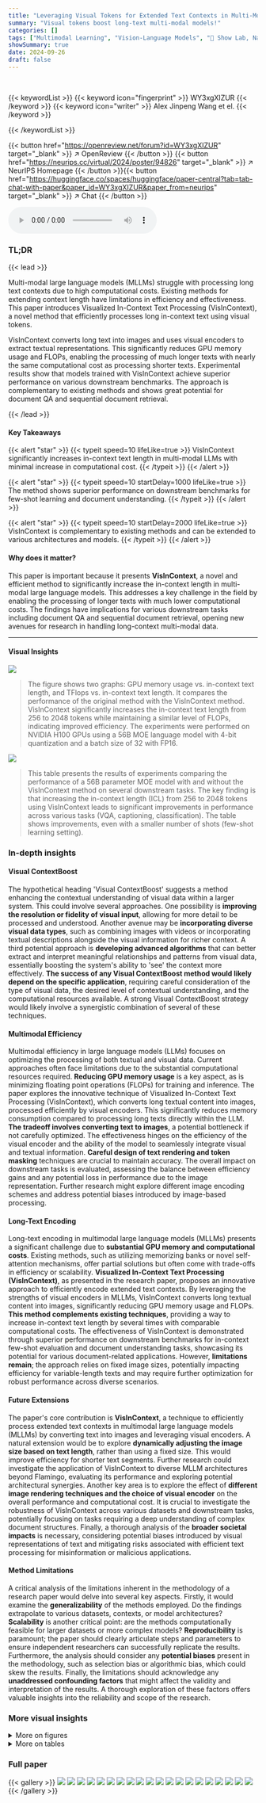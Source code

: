 ```yaml
---
title: "Leveraging Visual Tokens for Extended Text Contexts in Multi-Modal Learning"
summary: "Visual tokens boost long-text multi-modal models!"
categories: []
tags: ["Multimodal Learning", "Vision-Language Models", "🏢 Show Lab, National University of Singapore",]
showSummary: true
date: 2024-09-26
draft: false
---
```


<br>

{{< keywordList >}}
{{< keyword icon="fingerprint" >}} WY3xgXIZUR {{< /keyword >}}
{{< keyword icon="writer" >}} Alex Jinpeng Wang et el. {{< /keyword >}}
 
{{< /keywordList >}}

{{< button href="https://openreview.net/forum?id=WY3xgXIZUR" target="_blank" >}}
↗ OpenReview
{{< /button >}}
{{< button href="https://neurips.cc/virtual/2024/poster/94826" target="_blank" >}}
↗ NeurIPS Homepage
{{< /button >}}{{< button href="https://huggingface.co/spaces/huggingface/paper-central?tab=tab-chat-with-paper&paper_id=WY3xgXIZUR&paper_from=neurips" target="_blank" >}}
↗ Chat
{{< /button >}}



<audio controls>
    <source src="https://ai-paper-reviewer.com/WY3xgXIZUR/podcast.wav" type="audio/wav">
    Your browser does not support the audio element.
</audio>


### TL;DR


{{< lead >}}

Multi-modal large language models (MLLMs) struggle with processing long text contexts due to high computational costs. Existing methods for extending context length have limitations in efficiency and effectiveness. This paper introduces Visualized In-Context Text Processing (VisInContext), a novel method that efficiently processes long in-context text using visual tokens. 



VisInContext converts long text into images and uses visual encoders to extract textual representations. This significantly reduces GPU memory usage and FLOPs, enabling the processing of much longer texts with nearly the same computational cost as processing shorter texts. Experimental results show that models trained with VisInContext achieve superior performance on various downstream benchmarks.  The approach is complementary to existing methods and shows great potential for document QA and sequential document retrieval.

{{< /lead >}}


#### Key Takeaways

{{< alert "star" >}}
{{< typeit speed=10 lifeLike=true >}} VisInContext significantly increases in-context text length in multi-modal LLMs with minimal increase in computational cost. {{< /typeit >}}
{{< /alert >}}

{{< alert "star" >}}
{{< typeit speed=10 startDelay=1000 lifeLike=true >}} The method shows superior performance on downstream benchmarks for few-shot learning and document understanding. {{< /typeit >}}
{{< /alert >}}

{{< alert "star" >}}
{{< typeit speed=10 startDelay=2000 lifeLike=true >}} VisInContext is complementary to existing methods and can be extended to various architectures and models. {{< /typeit >}}
{{< /alert >}}

#### Why does it matter?
This paper is important because it presents **VisInContext**, a novel and efficient method to significantly increase the in-context length in multi-modal large language models. This addresses a key challenge in the field by enabling the processing of longer texts with much lower computational costs.  The findings have implications for various downstream tasks including document QA and sequential document retrieval, opening new avenues for research in handling long-context multi-modal data.

------
#### Visual Insights



![](https://ai-paper-reviewer.com/WY3xgXIZUR/figures_1_1.jpg)

> The figure shows two graphs: GPU memory usage vs. in-context text length, and TFlops vs. in-context text length. It compares the performance of the original method with the VisInContext method. VisInContext significantly increases the in-context text length from 256 to 2048 tokens while maintaining a similar level of FLOPs, indicating improved efficiency. The experiments were performed on NVIDIA H100 GPUs using a 56B MOE language model with 4-bit quantization and a batch size of 32 with FP16.





![](https://ai-paper-reviewer.com/WY3xgXIZUR/tables_4_1.jpg)

> This table presents the results of experiments comparing the performance of a 56B parameter MOE model with and without the VisInContext method on several downstream tasks.  The key finding is that increasing the in-context length (ICL) from 256 to 2048 tokens using VisInContext leads to significant improvements in performance across various tasks (VQA, captioning, classification). The table shows improvements, even with a smaller number of shots (few-shot learning setting).





### In-depth insights


#### Visual ContextBoost
The hypothetical heading 'Visual ContextBoost' suggests a method enhancing the contextual understanding of visual data within a larger system.  This could involve several approaches.  One possibility is **improving the resolution or fidelity of visual input**, allowing for more detail to be processed and understood. Another avenue may be **incorporating diverse visual data types**, such as combining images with videos or incorporating textual descriptions alongside the visual information for richer context. A third potential approach is **developing advanced algorithms** that can better extract and interpret meaningful relationships and patterns from visual data, essentially boosting the system's ability to 'see' the context more effectively.  **The success of any Visual ContextBoost method would likely depend on the specific application**,  requiring careful consideration of the type of visual data, the desired level of contextual understanding, and the computational resources available.  A strong Visual ContextBoost strategy would likely involve a synergistic combination of several of these techniques.

#### Multimodal Efficiency
Multimodal efficiency in large language models (LLMs) focuses on optimizing the processing of both textual and visual data.  Current approaches often face limitations due to the substantial computational resources required.  **Reducing GPU memory usage** is a key aspect, as is minimizing floating point operations (FLOPs) for training and inference. The paper explores the innovative technique of Visualized In-Context Text Processing (VisInContext), which converts long textual content into images, processed efficiently by visual encoders. This significantly reduces memory consumption compared to processing long texts directly within the LLM.  **The tradeoff involves converting text to images**, a potential bottleneck if not carefully optimized. The effectiveness hinges on the efficiency of the visual encoder and the ability of the model to seamlessly integrate visual and textual information.  **Careful design of text rendering and token masking** techniques are crucial to maintain accuracy.  The overall impact on downstream tasks is evaluated, assessing the balance between efficiency gains and any potential loss in performance due to the image representation.  Further research might explore different image encoding schemes and address potential biases introduced by image-based processing.

#### Long-Text Encoding
Long-text encoding in multimodal large language models (MLLMs) presents a significant challenge due to **substantial GPU memory and computational costs**.  Existing methods, such as utilizing memorizing banks or novel self-attention mechanisms, offer partial solutions but often come with trade-offs in efficiency or scalability.  **Visualized In-Context Text Processing (VisInContext)**, as presented in the research paper, proposes an innovative approach to efficiently encode extended text contexts. By leveraging the strengths of visual encoders in MLLMs, VisInContext converts long textual content into images, significantly reducing GPU memory usage and FLOPs. **This method complements existing techniques**, providing a way to increase in-context text length by several times with comparable computational costs.  The effectiveness of VisInContext is demonstrated through superior performance on downstream benchmarks for in-context few-shot evaluation and document understanding tasks, showcasing its potential for various document-related applications. However, **limitations remain**; the approach relies on fixed image sizes, potentially impacting efficiency for variable-length texts and may require further optimization for robust performance across diverse scenarios.

#### Future Extensions
The paper's core contribution is **VisInContext**, a technique to efficiently process extended text contexts in multimodal large language models (MLLMs) by converting text into images and leveraging visual encoders.  A natural extension would be to explore **dynamically adjusting the image size based on text length**, rather than using a fixed size. This would improve efficiency for shorter text segments.  Further research could investigate the application of VisInContext to diverse MLLM architectures beyond Flamingo, evaluating its performance and exploring potential architectural synergies.  Another key area is to explore the effect of **different image rendering techniques and the choice of visual encoder** on the overall performance and computational cost. It is crucial to investigate the robustness of VisInContext across various datasets and downstream tasks, potentially focusing on tasks requiring a deep understanding of complex document structures. Finally, a thorough analysis of the **broader societal impacts** is necessary, considering potential biases introduced by visual representations of text and mitigating risks associated with efficient text processing for misinformation or malicious applications.

#### Method Limitations
A critical analysis of the limitations inherent in the methodology of a research paper would delve into several key aspects.  Firstly, it would examine the **generalizability** of the methods employed.  Do the findings extrapolate to various datasets, contexts, or model architectures?  **Scalability** is another critical point:  are the methods computationally feasible for larger datasets or more complex models?  **Reproducibility** is paramount; the paper should clearly articulate steps and parameters to ensure independent researchers can successfully replicate the results.   Furthermore, the analysis should consider any **potential biases** present in the methodology, such as selection bias or algorithmic bias, which could skew the results.  Finally, the limitations should acknowledge any **unaddressed confounding factors** that might affect the validity and interpretation of the results. A thorough exploration of these factors offers valuable insights into the reliability and scope of the research.


### More visual insights

<details>
<summary>More on figures
</summary>


![](https://ai-paper-reviewer.com/WY3xgXIZUR/figures_2_1.jpg)

> The figure illustrates the VisInContext pipeline, which extends the Flamingo model's ability to process long in-context text by converting portions of the text into images and feeding these images, along with the remaining text, into the model. This maintains the model's text token length but significantly increases the in-context text length, allowing for more context in the few-shot learning process.


![](https://ai-paper-reviewer.com/WY3xgXIZUR/figures_5_1.jpg)

> This figure shows the impact of VisInContext on GPU memory usage and FLOPs during the pre-training of a 56B parameter MOE model.  The left graph illustrates how VisInContext significantly reduces GPU memory consumption while increasing in-context text length from 256 to 2048 tokens. The right graph demonstrates that the increase in in-context length using VisInContext does not result in a significant increase in FLOPs.


![](https://ai-paper-reviewer.com/WY3xgXIZUR/figures_5_2.jpg)

> This figure shows the impact of using VisInContext on GPU memory usage and FLOPs during pre-training of a large language model.  It compares the original method's memory usage and FLOPs to the VisInContext method across different in-context text lengths. VisInContext significantly reduces the memory usage and FLOPs needed to process long in-context text, allowing for a much greater in-context length with similar computational cost. The experiment was performed on a 56B parameter MOE model using NVIDIA H100 GPUs.


![](https://ai-paper-reviewer.com/WY3xgXIZUR/figures_6_1.jpg)

> The figure illustrates the VisInContext pipeline, which enhances the Flamingo model's ability to handle long text contexts.  It shows how long text segments are converted into images using an image rendering module, processed by a vision encoder, and integrated with the main text processing stream. This approach effectively increases the 'in-context text length' without substantially increasing the number of 'text tokens', reducing computational costs. The process also involves token masking and text-centric contrastive learning to help the model learn effectively from the image-based textual representations.


![](https://ai-paper-reviewer.com/WY3xgXIZUR/figures_13_1.jpg)

> This figure illustrates the architecture of the VisInContext method adapted for the FuYu model, which uses linear embeddings instead of a visual encoder.  The key modification is the inclusion of an additional rendered text image, processed alongside the original image.  The overall process remains similar to FuYu's single-stream decoder approach, but now incorporates this additional visual input to improve context understanding.


![](https://ai-paper-reviewer.com/WY3xgXIZUR/figures_16_1.jpg)

> This figure shows the impact of VisInContext on GPU memory usage and FLOPs during the pre-training of a 56-billion parameter MOE model.  The left panel demonstrates that VisInContext significantly reduces GPU memory consumption while allowing for a substantial increase in the in-context length (from 256 to 2048 tokens).  The right panel shows that the FLOPs remain relatively constant despite the increased in-context length.  This highlights VisInContext's efficiency in handling longer texts.


</details>




<details>
<summary>More on tables
</summary>


![](https://ai-paper-reviewer.com/WY3xgXIZUR/tables_4_2.jpg)
> This table compares the performance of VisInContext against a baseline model on various downstream tasks.  It shows the impact of using visual tokens to represent part of the in-context text.  The table highlights improved performance with VisInContext while maintaining a similar number of text tokens provided as input to the language model. This demonstrates the effectiveness of using visual tokens to extend the effective context length.

![](https://ai-paper-reviewer.com/WY3xgXIZUR/tables_5_1.jpg)
> This table shows the performance of VisInContext and the baseline model (Open-Flamingo-9B) on document understanding tasks (DocVQA and OCR VQA).  It demonstrates the improvement achieved by using VisInContext, which converts text into images, leading to better understanding of document content. The results are presented for both validation and test sets, showing a consistent performance boost.

![](https://ai-paper-reviewer.com/WY3xgXIZUR/tables_6_1.jpg)
> This table presents the results of a sequential multi-modal retrieval task on the OBELICS-Hybrid6 dataset.  The task involves predicting the next image and text in a sequence of interleaved image-text data.  The table shows the performance of a model pre-trained using the VisInContext method, comparing different input types: raw images and text, or raw images with rendered text images replacing surrounding text.  The results demonstrate the improved sequence understanding ability achieved through incorporating VisInContext.

![](https://ai-paper-reviewer.com/WY3xgXIZUR/tables_7_1.jpg)
> This table presents the results of using VisInContext with the FuYu9B model.  The baseline uses raw text for pretraining, while the VisInContext method uses rendered images in addition to raw text.  The results show an improvement in performance on the DocVQA-val task when using VisInContext.  The improvement is quantified as +2.2 percentage points.

![](https://ai-paper-reviewer.com/WY3xgXIZUR/tables_7_2.jpg)
> This table presents the ablation study results for a text-only, 4-shot evaluation setup.  It shows the impact of different components of the VisInContext method on the performance of the model across various VQA datasets (Ok-VQA, TextVqa, VizWiz, VqaV2).  The components evaluated are the use of text images, token masking, and text-centric contrastive learning (TCCL). Each row represents a different combination of these components, with a checkmark indicating that the component was included. The numbers in the table are the average performance scores for each dataset and component combination.

![](https://ai-paper-reviewer.com/WY3xgXIZUR/tables_7_3.jpg)
> This table presents the ablation study of different components of the VisInContext pipeline, focusing on the text-only setting with 4-shot examples. It shows how performance varies on TextVQA and DocVQA benchmarks when altering the font size (4, 6, 8, 10, 12) and the dataset size (2, 4, 8, 16, 32).  The goal is to determine the optimal configuration for text rendering within the VisInContext framework.

![](https://ai-paper-reviewer.com/WY3xgXIZUR/tables_14_1.jpg)
> This table presents the results of experiments comparing the performance of a model trained with and without VisInContext on several downstream tasks.  The model uses a 56-billion parameter Mixture of Experts (MOE) architecture.  The key finding is that increasing the in-context length (ICL) from 256 to 2048 tokens using VisInContext significantly boosts performance across all tasks (VQA, Caption, Classification). This demonstrates the effectiveness of the proposed VisInContext method for handling longer text contexts in multi-modal learning.

![](https://ai-paper-reviewer.com/WY3xgXIZUR/tables_14_2.jpg)
> This table details the hyperparameters employed during the pre-training phase of the VisInContext model.  It showcases three variations of the model, each with varying language model backbones (OPT-IML-1.8B, Mistral-7B, and MOE 56B).  The hyperparameters listed include cross-layer interval, text sequence length, in-context length (ICL), effective batch size, maximum training steps, weight decay, optimizer, gradient clipping, initial learning rate, learning rate decay schedule, and linear warmup steps. Note that the learning rate and batch size are adjusted to account for the 32GB GPU memory limitation.

![](https://ai-paper-reviewer.com/WY3xgXIZUR/tables_15_1.jpg)
> This table shows the number of parameters for each component of three different multimodal large language models (MLLMs). The models are Flamingo-9B, Flamingo-9B Baseline (the authors' implementation), and MOE Baseline (the authors' implementation).  The components listed are the language model, vision model, gated cross-attention, and resampler.  The table highlights differences in parameter counts between the original Flamingo model and the authors' modified versions.

![](https://ai-paper-reviewer.com/WY3xgXIZUR/tables_15_2.jpg)
> This table presents the results of experiments evaluating the impact of VisInContext on several downstream multi-modal tasks.  A 56-billion parameter Mixture of Experts (MOE) model was used.  The table shows a significant performance improvement when using VisInContext to extend the in-context length from 256 to 2048 tokens, indicating the effectiveness of the proposed method in handling longer text sequences.  Results are shown for various metrics across different datasets (OK-VQA, TextVQA, VizWiz, VQAv2, COCO, Flickr, and HatefulMemes).

![](https://ai-paper-reviewer.com/WY3xgXIZUR/tables_17_1.jpg)
> This table presents the results of an experiment comparing two approaches to using the visual encoder in the model during pre-training: a frozen visual encoder and a learnable visual encoder. The performance of the model is evaluated on three downstream tasks: DocVQA (validation and test sets), OCR VQA, and Hatefulmems classification.  The numbers in parentheses indicate the improvement compared to the frozen visual encoder approach.  A positive number shows an increase in performance (green) and a negative number shows a decrease in performance (red). The table highlights a trade-off: while enabling the visual encoder during training improves some downstream tasks, particularly the document understanding tasks, it also introduces instability and slightly harms performance on the classification task.

</details>




### Full paper

{{< gallery >}}
<img src="https://ai-paper-reviewer.com/WY3xgXIZUR/1.png" class="grid-w50 md:grid-w33 xl:grid-w25" />
<img src="https://ai-paper-reviewer.com/WY3xgXIZUR/2.png" class="grid-w50 md:grid-w33 xl:grid-w25" />
<img src="https://ai-paper-reviewer.com/WY3xgXIZUR/3.png" class="grid-w50 md:grid-w33 xl:grid-w25" />
<img src="https://ai-paper-reviewer.com/WY3xgXIZUR/4.png" class="grid-w50 md:grid-w33 xl:grid-w25" />
<img src="https://ai-paper-reviewer.com/WY3xgXIZUR/5.png" class="grid-w50 md:grid-w33 xl:grid-w25" />
<img src="https://ai-paper-reviewer.com/WY3xgXIZUR/6.png" class="grid-w50 md:grid-w33 xl:grid-w25" />
<img src="https://ai-paper-reviewer.com/WY3xgXIZUR/7.png" class="grid-w50 md:grid-w33 xl:grid-w25" />
<img src="https://ai-paper-reviewer.com/WY3xgXIZUR/8.png" class="grid-w50 md:grid-w33 xl:grid-w25" />
<img src="https://ai-paper-reviewer.com/WY3xgXIZUR/9.png" class="grid-w50 md:grid-w33 xl:grid-w25" />
<img src="https://ai-paper-reviewer.com/WY3xgXIZUR/10.png" class="grid-w50 md:grid-w33 xl:grid-w25" />
<img src="https://ai-paper-reviewer.com/WY3xgXIZUR/11.png" class="grid-w50 md:grid-w33 xl:grid-w25" />
<img src="https://ai-paper-reviewer.com/WY3xgXIZUR/12.png" class="grid-w50 md:grid-w33 xl:grid-w25" />
<img src="https://ai-paper-reviewer.com/WY3xgXIZUR/13.png" class="grid-w50 md:grid-w33 xl:grid-w25" />
<img src="https://ai-paper-reviewer.com/WY3xgXIZUR/14.png" class="grid-w50 md:grid-w33 xl:grid-w25" />
<img src="https://ai-paper-reviewer.com/WY3xgXIZUR/15.png" class="grid-w50 md:grid-w33 xl:grid-w25" />
<img src="https://ai-paper-reviewer.com/WY3xgXIZUR/16.png" class="grid-w50 md:grid-w33 xl:grid-w25" />
<img src="https://ai-paper-reviewer.com/WY3xgXIZUR/17.png" class="grid-w50 md:grid-w33 xl:grid-w25" />
<img src="https://ai-paper-reviewer.com/WY3xgXIZUR/18.png" class="grid-w50 md:grid-w33 xl:grid-w25" />
<img src="https://ai-paper-reviewer.com/WY3xgXIZUR/19.png" class="grid-w50 md:grid-w33 xl:grid-w25" />
<img src="https://ai-paper-reviewer.com/WY3xgXIZUR/20.png" class="grid-w50 md:grid-w33 xl:grid-w25" />
{{< /gallery >}}